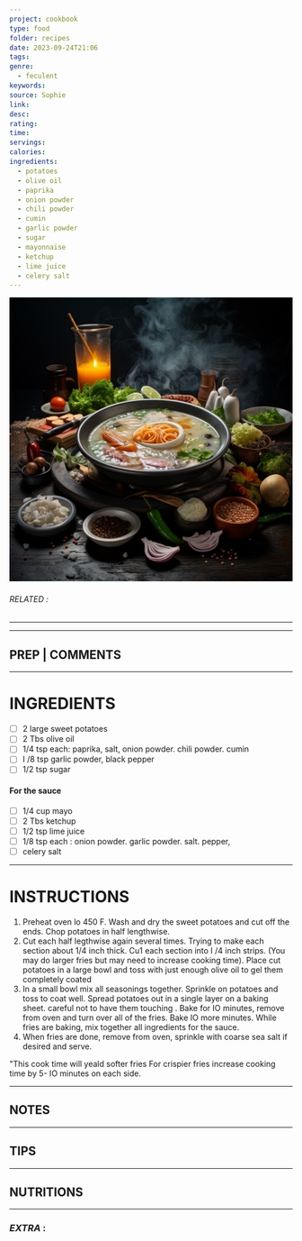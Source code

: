 ```yaml
---
project: cookbook
type: food
folder: recipes
date: 2023-09-24T21:06
tags: 
genre:
  - feculent
keywords: 
source: Sophie
link: 
desc: 
rating: 
time: 
servings: 
calories: 
ingredients:
  - potatoes
  - olive oil
  - paprika
  - onion powder
  - chili powder
  - cumin
  - garlic powder
  - sugar
  - mayonnaise
  - ketchup
  - lime juice
  - celery salt
---
```


![IMAGE](_default.png)

###### *RELATED* : 
---


---
## PREP | COMMENTS



---
# INGREDIENTS

- [ ] 2 large sweet potatoes
- [ ] 2 Tbs olive oil
- [ ] 1/4 tsp each: paprika, salt, onion powder. chili powder. cumin
- [ ] I /8 tsp garlic powder, black pepper
- [ ] 1/2 tsp sugar

#### For the sauce

- [ ] 1/4 cup mayo
- [ ] 2 Tbs ketchup
- [ ] 1/2 tsp lime juice
- [ ] 1/8 tsp each : onion powder. garlic powder. salt. pepper,
- [ ] celery salt

---
# INSTRUCTIONS

1. Preheat oven lo 450 F. Wash and dry the sweet potatoes and cut off the ends. Chop potatoes in half lengthwise.
2. Cut each half legthwise again several times. Trying to make each section about 1/4 inch thick. Cu1 each section into I /4 inch strips. (You may do larger fries but may need to increase cooking time). Place cut potatoes in a large bowl and toss with just enough olive oil to gel them completely coated
3. In a small bowl mix all seasonings together. Sprinkle on potatoes and toss to coat well. Spread potatoes out in a single layer on a baking sheet. careful not to have them touching . Bake for IO minutes, remove from oven and turn over all of the fries. Bake IO more minutes. While fries are baking, mix together all ingredients for the sauce. 
4. When fries are done, remove from oven, sprinkle with coarse sea salt if desired and serve.

"This cook time will yeald softer fries For crispier fries increase cooking time by 5- IO minutes on each side.

---
## NOTES



---
## TIPS



---
## NUTRITIONS



---
### *EXTRA* :



